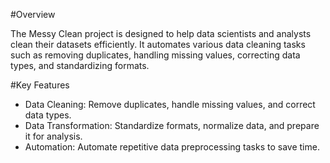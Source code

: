#Overview

The Messy Clean project is designed to help data scientists and analysts clean their datasets efficiently. It automates various data cleaning tasks such as removing duplicates, handling missing values, correcting data types, and standardizing formats.

#Key Features

- Data Cleaning: Remove duplicates, handle missing values, and correct data types.
- Data Transformation: Standardize formats, normalize data, and prepare it for analysis.
- Automation: Automate repetitive data preprocessing tasks to save time.
